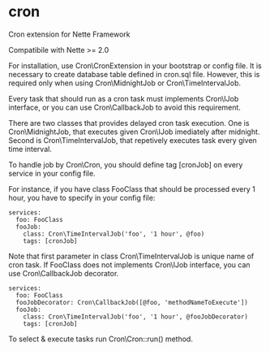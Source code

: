 cron
====

Cron extension for Nette Framework

Compatibile with Nette >= 2.0

For installation, use Cron\CronExtension in your bootstrap or config file. It is necessary to create database table defined in cron.sql file. However, this is required only when using Cron\MidnightJob or Cron\TimeIntervalJob.

Every task that should run as a cron task must implements Cron\IJob interface, or you can use Cron\CallbackJob to avoid this requirement.

There are two classes that provides delayed cron task execution. One is Cron\MidnightJob, that executes given Cron\IJob imediately after midnight. Second is Cron\TimeIntervalJob, that repetively executes task every given time interval.

To handle job by Cron\Cron, you should define tag [cronJob] on every service in your config file.

For instance, if you have class FooClass that should be processed every 1 hour, you have to specify in your config file:

```
services:
  foo: FooClass
  fooJob:
    class: Cron\TimeIntervalJob('foo', '1 hour', @foo)
    tags: [cronJob]
```

Note that first parameter in class Cron\TimeIntervalJob is unique name of cron task. If FooClass does not implements Cron\IJob interface, you can use Cron\CallbackJob decorator.

```
services:
  foo: FooClass
  fooJobDecorator: Cron\CallbackJob([@foo, 'methodNameToExecute'])
  fooJob:
    class: Cron\TimeIntervalJob('foo', '1 hour', @fooJobDecorator)
    tags: [cronJob]
```

To select & execute tasks run Cron\Cron::run() method.
